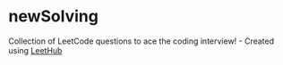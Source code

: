 # newSolving
Collection of LeetCode questions to ace the coding interview! - Created using [LeetHub](https://github.com/QasimWani/LeetHub)

